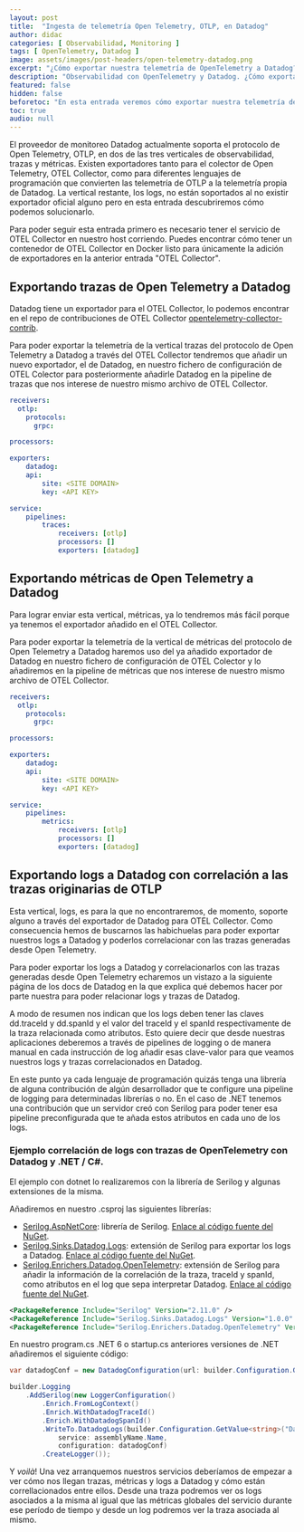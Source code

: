 ```yaml
---
layout: post
title:  "Ingesta de telemetría Open Telemetry, OTLP, en Datadog"
author: didac
categories: [ Observabilidad, Monitoring ]
tags: [ OpenTelemetry, Datadog ]
image: assets/images/post-headers/open-telemetry-datadog.png
excerpt: "¿Cómo exportar nuestra telemetría de OpenTelemetry a Datadog?"
description: "Observabilidad con OpenTelemetry y Datadog. ¿Cómo exportar nuestra telemetría de OpenTelemetry a Datadog?"
featured: false
hidden: false
beforetoc: "En esta entrada veremos cómo exportar nuestra telemetría de OpenTelemetry a Datadog."
toc: true
audio: null
---
```


El proveedor de monitoreo Datadog actualmente soporta el protocolo de Open Telemetry, OTLP, en dos de las tres verticales de observabilidad, trazas y métricas. Existen exportadores tanto para el colector de Open Telemetry, OTEL Collector, como para diferentes lenguajes de programación que convierten las telemetría de OTLP a la telemetría propia de Datadog. La vertical restante, los logs, no están soportados al no existir exportador oficial alguno pero en esta entrada descubriremos cómo podemos solucionarlo.

Para poder seguir esta entrada primero es necesario tener el servicio de OTEL Collector en nuestro host corriendo. Puedes encontrar cómo tener un contenedor de OTEL Collector en Docker listo para únicamente la adición de exportadores en la anterior entrada "OTEL Collector".

## Exportando trazas de Open Telemetry a Datadog
Datadog tiene un exportador para el OTEL Collector, lo podemos encontrar en el repo de contribuciones de OTEL Collector <a href="https://github.com/open-telemetry/opentelemetry-collector-contrib/tree/main/exporter/datadogexporter" target="_blank">opentelemetry-collector-contrib</a>.

Para poder exportar la telemetría de la vertical trazas del protocolo de Open Telemetry a Datadog a través del OTEL Collector tendremos que añadir un nuevo exportador, el de Datadog, en nuestro fichero de configuración de OTEL Colector para posteriormente añadirle Datadog en la pipeline de trazas que nos interese de nuestro mismo archivo de OTEL Collector.

```yaml
receivers:
  otlp:
    protocols:
      grpc:

processors:

exporters:
    datadog:
    api:
        site: <SITE DOMAIN>
        key: <API KEY>

service:
    pipelines:
        traces:
            receivers: [otlp]
            processors: []
            exporters: [datadog]
```

## Exportando métricas de Open Telemetry a Datadog
Para lograr enviar esta vertical, métricas, ya lo tendremos más fácil porque ya tenemos el exportador añadido en el OTEL Collector.

Para poder exportar la telemetría de la vertical de métricas del protocolo de Open Telemetry a Datadog haremos uso del ya añadido exportador de Datadog en nuestro fichero de configuración de OTEL Colector y lo añadiremos en la pipeline de métricas que nos interese de nuestro mismo archivo de OTEL Collector.

```yaml
receivers:
  otlp:
    protocols:
      grpc:

processors:

exporters:
    datadog:
    api:
        site: <SITE DOMAIN>
        key: <API KEY>

service:
    pipelines:
        metrics:
            receivers: [otlp]
            processors: []
            exporters: [datadog]
```

## Exportando logs a Datadog con correlación a las trazas originarias de OTLP
Esta vertical, logs, es para la que no encontraremos, de momento, soporte alguno a través del exportador de Datadog para OTEL Collector. Como consecuencia hemos de buscarnos las habichuelas para poder exportar nuestros logs a Datadog y poderlos correlacionar con las trazas generadas desde Open Telemetry.

Para poder exportar los logs a Datadog y correlacionarlos con las trazas generadas desde Open Telemetry echaremos un vistazo a la siguiente página de los docs de Datadog en la que explica qué debemos hacer por parte nuestra para poder relacionar logs y trazas de Datadog.

A modo de resumen <span class="spoiler">nos indican que los logs deben tener las claves dd.traceId y dd.spanId y el valor del traceId y el spanId respectivamente de la traza relacionada como atributos. Esto quiere decir que desde nuestras aplicaciones deberemos a través de pipelines de logging o de manera manual en cada instrucción de log añadir esas clave-valor para que veamos nuestros logs y trazas correlacionados en Datadog.</span>

En este punto ya cada lenguaje de programación quizás tenga una librería de alguna contribución de algún desarrollador que te configure una pipeline de logging para determinadas librerías o no. En el caso de .NET tenemos una contribución que un servidor creó con Serilog para poder tener esa pipeline preconfigurada que te añada estos atributos en cada uno de los logs.

### Ejemplo correlación de logs con trazas de OpenTelemetry con Datadog y .NET / C#.
El ejemplo con dotnet lo realizaremos con la librería de Serilog y algunas extensiones de la misma.

Añadiremos en nuestro .csproj las siguientes librerías:
- <a href="https://www.nuget.org/packages/Serilog.AspNetCore/" target="_blank">Serilog.AspNetCore</a>: librería de Serilog. <a href="https://github.com/serilog/serilog-aspnetcore" target="_blank">Enlace al código fuente del NuGet</a>.
- <a href="https://www.nuget.org/packages/Serilog.Sinks.Datadog.Logs" target="_blank">Serilog.Sinks.Datadog.Logs</a>: extensión de Serilog para exportar los logs a Datadog. <a href="https://github.com/DataDog/serilog-sinks-datadog-logs/" target="_blank">Enlace al código fuente del NuGet</a>.
- <a href="https://www.nuget.org/packages/Serilog.Enrichers.Datadog.OpenTelemetry" target="_blank">Serilog.Enrichers.Datadog.OpenTelemetry</a>: extensión de Serilog para añadir la información de la correlación de la traza, traceId y spanId, como atributos en el log que sepa interpretar Datadog. <a href="https://github.com/didacrius/serilog-enrichers-datadog-opentelemetry" target="_blank">Enlace al código fuente del NuGet</a>.

```xml
<PackageReference Include="Serilog" Version="2.11.0" />
<PackageReference Include="Serilog.Sinks.Datadog.Logs" Version="1.0.0" />
<PackageReference Include="Serilog.Enrichers.Datadog.OpenTelemetry" Version="1.0.0" />
```

En nuestro program.cs .NET 6 o startup.cs anteriores versiones de .NET añadiremos el siguiente código:

```csharp
var datadogConf = new DatadogConfiguration(url: builder.Configuration.GetValue<string>("Datadog:Endpoints:Logs:EndpointAddress"));

builder.Logging
    .AddSerilog(new LoggerConfiguration()
        .Enrich.FromLogContext()
        .Enrich.WithDatadogTraceId()
        .Enrich.WithDatadogSpanId()
        .WriteTo.DatadogLogs(builder.Configuration.GetValue<string>("Datadog:ApiKey"),
            service: assemblyName.Name,
            configuration: datadogConf)
        .CreateLogger());
```

Y <em>voilà</em>! Una vez arranquemos nuestros servicios deberíamos de empezar a ver cómo nos llegan trazas, métricas y logs a Datadog y cómo están correllacionados entre ellos. Desde una traza podremos ver os logs asociados a la misma al igual que las métricas globales del servicio durante ese período de tiempo y desde un log podremos ver la traza asociada al mismo.